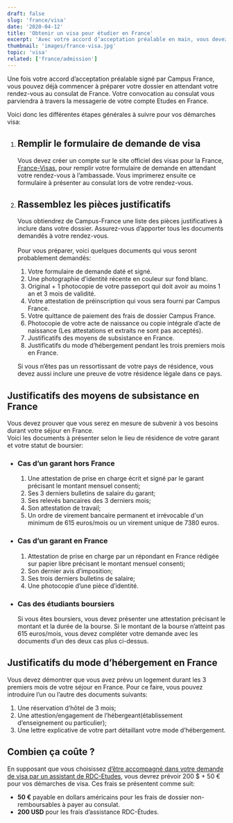 ```yaml
---
draft: false
slug: 'france/visa'
date: '2020-04-12'
title: 'Obtenir un visa pour étudier en France'
excerpt: 'Avec votre accord d’acceptation préalable en main, vous devez maintenant faire une demande de visa auprès du consulat français dans votre pays. Ce guide vous donne les informations nécessaires et vous explique les différentes étapes à suivre pour l’obtention du visa.'
thumbnail: 'images/france-visa.jpg'
topic: 'visa'
related: ['france/admission']
---
```

Une fois votre accord d’acceptation préalable signé par Campus France, vous pouvez déjà commencer à préparer votre dossier en attendant votre rendez-vous au consulat de France.
Votre convocation au consulat vous parviendra à travers la messagerie de votre compte Etudes en France.

Voici donc les différentes étapes générales à suivre pour vos démarches visa:

1. ## Remplir le formulaire de demande de visa
   
   Vous devez créer un compte sur le site officiel des visas pour la France, <a href="https://france-visas.gouv.fr/web/france-visas/ai-je-besoin-d-un-visa" target="_blank" rel="noopener noreferrer">France-Visas</a>, pour remplir votre formulaire de demande en attendant votre rendez-vous à l’ambassade. Vous imprimerez ensuite ce formulaire à présenter au consulat lors de votre rendez-vous.

2. ## Rassemblez les pièces justificatifs

   Vous obtiendrez de Campus-France une liste des pièces justificatives à inclure dans votre dossier. Assurez-vous d’apporter tous les documents demandés à votre rendez-vous.
   \
   \
   Pour vous préparer, voici quelques documents qui vous seront probablement demandés:
  
    1. Votre formulaire de demande daté et signé.
    2. Une photographie d’identité récente en couleur sur fond blanc.
    3. Original + 1 photocopie de votre passeport qui doit avoir au moins 1 an et 3 mois de validité. 
    4. Votre attestation de préinscription qui vous sera fourni par Campus France.
    4. Votre quittance de paiement des frais de dossier Campus France.
    6. Photocopie de votre acte de naissance ou copie intégrale d’acte de naissance (Les attestations et extraits ne sont pas acceptés).
    7. Justificatifs des moyens de subsistance en France.
    8. Justificatifs du mode d’hébergement pendant les trois premiers mois en France.
   
   Si vous n’êtes pas un ressortissant de votre pays de résidence, vous devez aussi inclure une preuve de votre résidence légale dans ce pays.

## Justificatifs des moyens de subsistance en France

Vous devez prouver que vous serez en mesure de subvenir à vos besoins durant votre séjour en France.\
Voici les documents à présenter selon le lieu de résidence de votre garant et votre statut de boursier:

* ### Cas d’un garant hors France

    1. Une attestation de prise en charge écrit et signé par le garant précisant le montant mensuel consenti;
    2. Ses 3 derniers bulletins de salaire du garant;
    3. Ses relevés bancaires des 3 derniers mois;
    4. Son attestation de travail;
    5. Un ordre de virement bancaire permanent et irrévocable d'un minimum de 615 euros/mois ou un virement unique de 7380 euros.

* ### Cas d’un garant en France

    1. Attestation de prise en charge par un répondant en France rédigée sur papier libre précisant le montant mensuel consenti;
    2. Son dernier avis d’imposition;
    3. Ses trois derniers bulletins de salaire;
    4. Une photocopie d’une pièce d’identité.

* ### Cas des étudiants boursiers

    Si vous êtes boursiers, vous devez présenter une attestation précisant le montant et la durée de la bourse.
    Si le montant de la bourse n’atteint pas 615 euros/mois, vous devez compléter votre demande avec les documents d’un des deux cas plus ci-dessus.

## Justificatifs du mode d’hébergement en France

Vous devez démontrer que vous avez prévu un logement durant les 3 premiers mois de votre séjour en France. 
Pour ce faire, vous pouvez introduire l’un ou l’autre des documents suivants:

1. Une réservation d’hôtel de 3 mois;
2. Une attestion/engagement de l’hébergeant(établissement d’enseignement ou particulier);
3. Une lettre explicative de votre part détaillant votre mode d’hébergement.

## Combien ça coûte ?

En supposant que vous choisissez [d’être accompagné dans votre demande de visa par un assistant de RDC-Etudes](/accompagnement), vous devrez prévoir 200 $ + 50 € pour vos démarches de visa.
Ces frais se présentent comme suit:

- **50 €** payable en dollars américains pour les frais de dossier non-remboursables à payer au consulat.
- **200 USD** pour les frais d’assistance RDC-Études.
   